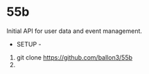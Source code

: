 # 55b
Initial API for user data and event management.

- SETUP -

1. git clone https://github.com/ballon3/55b
2. 